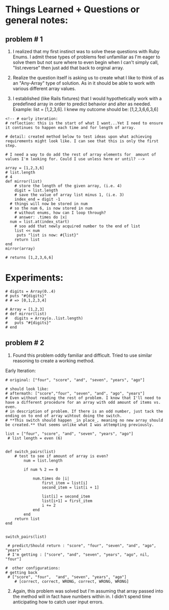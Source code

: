 # Things Learned + Questions or general notes:
## problem # 1
  1. I realized that my first instinct was to solve these questions with Ruby Enums. I admit these types of problems feel unfamiliar as I'm eager to solve them but not sure where to even begin when I can't simply call, "list.reverse" then just add that back to orginal array.

  2. Realize the question itself is asking us to create what I like to think of as an "Any-Array" type of solution. As in it should be able to work with various different array values.

  3. I established (like Rails fixtures) that I would hypothetically work with a predefined array in order to predict behavior and alter as needed. Example:
  list = [1,2,3,6]. I knew my outcome should be: [1,2,3,6,6,3,6]



```
<!-- # early iteration:
# reflection: this is the start of what I want...Yet I need to ensure it continues to happen each time and for length of array.

# detail: created method below to test ideas upon what achieving requirements might look like. I can see that this is only the first step.

# I need a way to do add the rest of array elements for  amount of values I'm looking for. Could I use unless here or until? -->

array = [1,2,3,6]
# list.length
# 4
def mirror(list)
    # store the length of the given array, (i.e. 4)
 	digit = list.length
    # save the value of array list minus 1, (i.e. 3)
	index_end = digit -1
  # things will now be stored in num
  # so the num 6, is now stored in num
    # without enums, how can I loop through?
    # answer: .times do |x|
  num = list.at(index_start)
    # soo add that newly acquired number to the end of list
	list << num
	 puts "list is now: #{list}"
	return list
end
mirror(array)

# returns [1,2,3,6,6]

```

# Experiments:
```
# digits = Array(0..4)
# puts "#{digits}"
# # => [0,1,2,3,4]

# Array = [1,2,3]
# def mirror(list)
# 	digits = Array(o..list.length)
# 	puts "#{digits}"
# end
```
## problem # 2
1. Found this problem oddly familiar and difficult. Tried to use similar reasoning to create a working method.

Early Iteration:
```
# original: ["four", "score", "and", "seven", "years", "ago"]

# should look like:
# aftermath: ["score","four", "seven", "and", "ago", "years"]
# Even without reading the rest of problem. I know that I'll need to have a different procedure for an array with odd amount of items vs. even.
# in description of problem. If there is an odd number, just tack the ending on to end of array wihtout doing the switch.
# **This switch should happen _in place_, meaning no new array should be created.** that seems unlike what I was attempting previously.

list = ["four", "score", "and", "seven", "years", "ago"]
 # list length = even (6)


def switch_pairs(list)
	# test to see if amount of array is even?
		num = list.length

		if num % 2 == 0

			num.times do |i|
				first_item = list[i]
				second_item = list[i + 1]

				list[i] = second_item
				list[i+1] = first_item
				i += 2
			end
		end
	return list
end


switch_pairs(list)

 # predict/Should return : "score", "four", "seven", "and", "ago", "years"
 # I'm getting : ["score", "and", "seven", "years", "ago", nil, "four"]

#  other configurations:
# getting back
 # ["score", "four",  "and", "seven", "years", "ago"]
	# [correct, correct, WRONG, correct, WRONG, WRONG]
```
2. Again, this problem was solved but I'm assuming that array passed into the method will in fact have numbers within in. I didn't spend time anticipating how to catch user input errors. 

